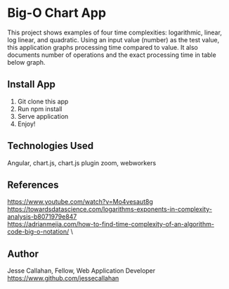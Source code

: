 # Big-O Chart App

This project shows examples of four time complexities: logarithmic, linear, log linear, and quadratic. Using an input value (number) as the test value, this application graphs processing time compared to value. It also documents number of operations and the exact processing time in table below graph. 

## Install App

1) Git clone this app
2) Run npm install
3) Serve application
4) Enjoy!

## Technologies Used

Angular, chart.js, chart.js plugin zoom, webworkers

## References 

https://www.youtube.com/watch?v=Mo4vesaut8g \
https://towardsdatascience.com/logarithms-exponents-in-complexity-analysis-b8071979e847 \
https://adrianmejia.com/how-to-find-time-complexity-of-an-algorithm-code-big-o-notation/ \

## Author

Jesse Callahan, Fellow, Web Application Developer \
https://www.github.com/jessecallahan
